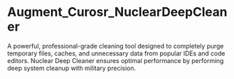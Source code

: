 # Augment_Curosr_NuclearDeepCleaner
A powerful, professional-grade cleaning tool designed to completely purge temporary files, caches, and unnecessary data from popular IDEs and code editors. Nuclear Deep Cleaner ensures optimal performance by performing deep system cleanup with military precision.
